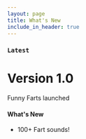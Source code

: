 ```yaml
---
layout: page
title: What's New
include_in_header: true
---
```


### `Latest`

# **Version 1.0**

Funny Farts launched

#### What's New

- 100+ Fart sounds!

<br>
